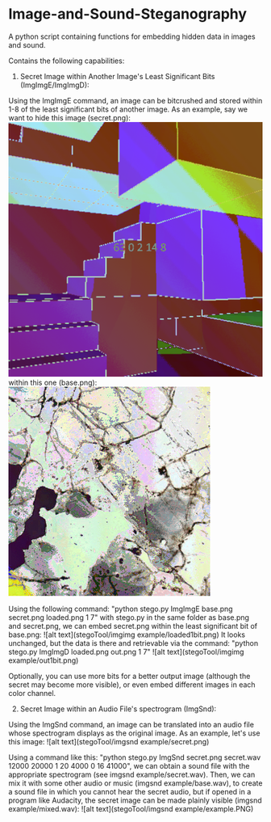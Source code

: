 # Image-and-Sound-Steganography
A python script containing functions for embedding hidden data in images and sound.

Contains the following capabilities:

1. Secret Image within Another Image's Least Significant Bits (ImgImgE/ImgImgD):

Using the ImgImgE command, an image can be bitcrushed and stored within 1-8 of the least significant bits of another image.
As an example, say we want to hide this image (secret.png):
![alt text](stegoTool/imgimg_example/secret.png)
within this one (base.png):
![alt text](stegoTool/imgimg_example/base.png)

Using the following command: "python stego.py ImgImgE base.png secret.png loaded.png 1 7" with stego.py in the same folder as base.png and secret.png, we can embed secret.png within the least significant bit of base.png:
![alt text](stegoTool/imgimg example/loaded1bit.png)
It looks unchanged, but the data is there and retrievable via the command: "python stego.py ImgImgD loaded.png out.png 1 7"
![alt text](stegoTool/imgimg example/out1bit.png)

Optionally, you can use more bits for a better output image (although the secret may become more visible), or even embed different images in each color channel.

2. Secret Image within an Audio File's spectrogram (ImgSnd):

Using the ImgSnd command, an image can be translated into an audio file whose spectrogram displays as the original image.
As an example, let's use this image:
![alt text](stegoTool/imgsnd example/secret.png)

Using a command like this: "python stego.py ImgSnd secret.png secret.wav 12000 20000 1 20 4000 0 16 41000", we can obtain a sound file with the appropriate spectrogram (see imgsnd example/secret.wav).
Then, we can mix it with some other audio or music (imgsnd example/base.wav), to create a sound file in which you cannot hear the secret audio, but if opened in a program like Audacity, the secret image can be made plainly visible (imgsnd example/mixed.wav):
![alt text](stegoTool/imgsnd example/example.PNG)
